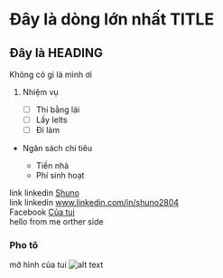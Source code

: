 # Đây là dòng lớn nhất TITLE

## Đây là HEADING

Không có gì là mình ơi

1. Nhiệm vụ

    - [ ] Thi bằng lái
    - [ ] Lấy Ielts
    - [ ] Đi làm

- Ngân sách chi tiêu

    - Tiền nhà
    - Phí sinh hoạt

link linkedin [Shuno](www.linkedin.com/in/shuno2804/)  
link linkedin www.linkedin.com/in/shuno2804 <br />
Facebook [Của tui](www.fb.com/shuno.0612) <br />
hello from me orther side

### Pho tô

mở hình của tui 
![alt text](https://github.com/Shuno2200/learnGit/blob/main/H%C3%ACnh.jpg) <br />